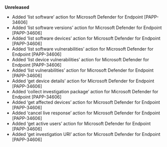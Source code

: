 **Unreleased**

* Added ‘list software’ action for Microsoft Defender for Endpoint [PAPP-34606]
* Added ‘list software versions’ action for Microsoft Defender for Endpoint [PAPP-34606]
* Added ‘list software devices’ action for Microsoft Defender for Endpoint [PAPP-34606]
* Added ‘list software vulnerabilities’ action for Microsoft Defender for Endpoint [PAPP-34606]
* Added ‘list device vulnerabilities’ action for Microsoft Defender for Endpoint [PAPP-34606]
* Added ‘list vulnerabilities’ action for Microsoft Defender for Endpoint [PAPP-34606]
* Added ‘get device details’ action for Microsoft Defender for Endpoint [PAPP-34606]
* Added ‘collect investigation package’ action for Microsoft Defender for Endpoint [PAPP-34606]
* Added ‘get affected devices’ action for Microsoft Defender for Endpoint [PAPP-34606]
* Added ‘cancel live response’ action for Microsoft Defender for Endpoint [PAPP-34606]
* Added ‘get active users’ action for Microsoft Defender for Endpoint [PAPP-34606]
* Added ‘get investigation URI’ action for Microsoft Defender for Endpoint [PAPP-34606]